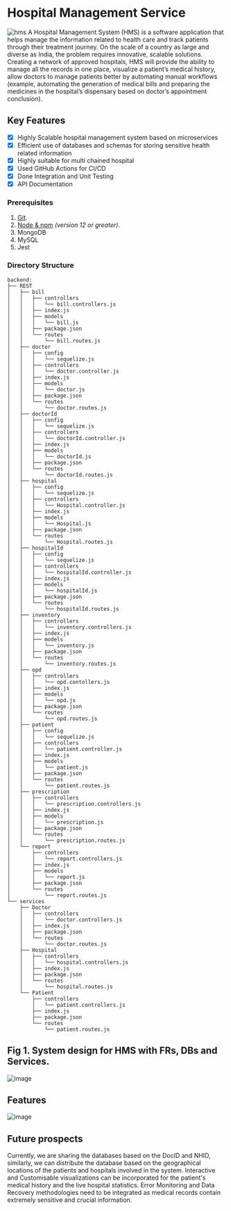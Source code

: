 # Hospital Management Service
![hms](https://socialify.git.ci/Imperial-lord/hms/image?description=1&descriptionEditable=HMS%20is%20a%20software%20application%20that%20helps%20manage%20the%20information%20related%20to%20health%20care%20and%20track%20patients%27%20treatment%20journey.&font=Inter&forks=1&issues=1&pattern=Circuit%20Board&pulls=1&stargazers=1&theme=Light)
 A Hospital Management System (HMS) is a software application that helps manage the information related to health care and track patients through their treatment journey. On the scale of a country as large and diverse as India, the problem requires innovative, scalable solutions. Creating a network of approved hospitals, HMS will provide the ability to manage all the records in one place, visualize a patient’s medical history, allow doctors to manage patients better by automating manual workflows (example, automating the generation of medical bills and preparing the medicines in the hospital’s dispensary based on doctor’s appointment conclusion).

## Key Features 

- [x]  Highly Scalable hospital management system based on microservices
- [x]  Efficient use of databases and schemas for storing sensitive health related information
- [x]  Highly suitable for multi chained hospital
- [x]  Used GitHub Actions for CI/CD
- [x]  Done Integration and Unit Testing  
- [x]  API Documentation

### Prerequisites

1.  [Git](https://git-scm.com/downloads).
2.  [Node & npm](https://nodejs.org/en/download/) _(version 12 or greater)_.
3.  MongoDB
4.  MySQL
5.  Jest

### Directory Structure

```
backend:
├── REST
│   ├── bill
│   │   ├── controllers
│   │   │   └── bill.controllers.js
│   │   ├── index.js
│   │   ├── models
│   │   │   └── bill.js
│   │   ├── package.json
│   │   └── routes
│   │       └── bill.routes.js
│   ├── doctor
│   │   ├── config
│   │   │   └── sequelize.js
│   │   ├── controllers
│   │   │   └── doctor.controller.js
│   │   ├── index.js
│   │   ├── models
│   │   │   └── doctor.js
│   │   ├── package.json
│   │   └── routes
│   │       └── doctor.routes.js
│   ├── doctorId
│   │   ├── config
│   │   │   └── sequelize.js
│   │   ├── controllers
│   │   │   └── doctorId.controller.js
│   │   ├── index.js
│   │   ├── models
│   │   │   └── doctorId.js
│   │   ├── package.json
│   │   └── routes
│   │       └── doctorId.routes.js
│   ├── hospital
│   │   ├── config
│   │   │   └── sequelize.js
│   │   ├── controllers
│   │   │   └── Hospital.controller.js
│   │   ├── index.js
│   │   ├── models
│   │   │   └── Hospital.js
│   │   ├── package.json
│   │   └── routes
│   │       └── Hospital.routes.js
│   ├── hospitalId
│   │   ├── config
│   │   │   └── sequelize.js
│   │   ├── controllers
│   │   │   └── hospitalId.controller.js
│   │   ├── index.js
│   │   ├── models
│   │   │   └── hospitalId.js
│   │   ├── package.json
│   │   └── routes
│   │       └── hospitalId.routes.js
│   ├── inventory
│   │   ├── controllers
│   │   │   └── inventory.controllers.js
│   │   ├── index.js
│   │   ├── models
│   │   │   └── inventory.js
│   │   ├── package.json
│   │   └── routes
│   │       └── inventory.routes.js
│   ├── opd
│   │   ├── controllers
│   │   │   └── opd.contollers.js
│   │   ├── index.js
│   │   ├── models
│   │   │   └── opd.js
│   │   ├── package.json
│   │   └── routes
│   │       └── opd.routes.js
│   ├── patient
│   │   ├── config
│   │   │   └── sequelize.js
│   │   ├── controllers
│   │   │   └── patient.controller.js
│   │   ├── index.js
│   │   ├── models
│   │   │   └── patient.js
│   │   ├── package.json
│   │   └── routes
│   │       └── patient.routes.js
│   ├── prescription
│   │   ├── controllers
│   │   │   └── prescription.controllers.js
│   │   ├── index.js
│   │   ├── models
│   │   │   └── prescription.js
│   │   ├── package.json
│   │   └── routes
│   │       └── prescription.routes.js
│   └── report
│       ├── controllers
│       │   └── report.controllers.js
│       ├── index.js
│       ├── models
│       │   └── report.js
│       ├── package.json
│       └── routes
│           └── report.routes.js
└── services
    ├── Doctor
    │   ├── controllers
    │   │   └── doctor.controllers.js
    │   ├── index.js
    │   ├── package.json
    │   └── routes
    │       └── doctor.routes.js
    ├── Hospital
    │   ├── controllers
    │   │   └── hospital.controllers.js
    │   ├── index.js
    │   ├── package.json
    │   └── routes
    │       └── hospital.routes.js
    └── Patient
        ├── controllers
        │   └── patient.controllers.js
        ├── index.js
        ├── package.json
        └── routes
            └── patient.routes.js

```

## Fig 1. System design for HMS with FRs, DBs and Services.

![image](https://user-images.githubusercontent.com/63869921/189881593-115e7675-a732-4d04-98c6-96a015de4bc2.png)

## Features

![image](https://user-images.githubusercontent.com/63869921/189881746-6129a0b6-ccf2-4830-b9d1-40c956490b45.png)

## Future prospects

Currently, we are sharing the databases based on the DocID and NHID, similarly, we can distribute the database based on the geographical locations of the patients and hospitals involved in the system.
Interactive and Customisable visualizations can be incorporated for the patient's medical history and the live hospital statistics.
Error Monitoring and Data Recovery methodologies need to be integrated as medical records contain extremely sensitive and crucial information.


